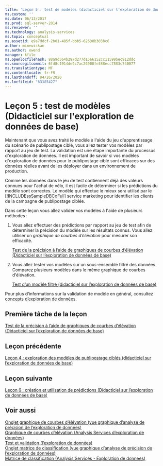 ```yaml
---
title: 'Leçon 5 : test de modèles (didacticiel sur l’exploration de données de base) | Microsoft Docs'
ms.custom: ''
ms.date: 06/13/2017
ms.prod: sql-server-2014
ms.reviewer: ''
ms.technology: analysis-services
ms.topic: conceptual
ms.assetid: e9a7ddcf-2b01-485f-bbb5-62638b303bc6
author: minewiskan
ms.author: owend
manager: kfile
ms.openlocfilehash: 88a9d564b297d277d1566152cc11599bec912ddc
ms.sourcegitcommit: 6fd8c1914de4c7ac24900fe388ecc7883c740077
ms.translationtype: MT
ms.contentlocale: fr-FR
ms.lasthandoff: 04/26/2020
ms.locfileid: "63185427"
---
```

# <a name="lesson-5-testing-models-basic-data-mining-tutorial"></a>Leçon 5 : test de modèles (Didacticiel sur l'exploration de données de base)
  Maintenant que vous avez traité le modèle à l'aide du jeu d'apprentissage du scénario de publipostage ciblé, vous allez tester vos modèles par rapport au jeu de test. La validation est une étape importante du processus d'exploration de données. Il est important de savoir si vos modèles d'exploration de données pour le publipostage ciblé sont efficaces sur des données réelles avant de les déployer dans un environnement de production.  
  
 Comme les données dans le jeu de test contiennent déjà des valeurs connues pour l'achat de vélo, il est facile de déterminer si les prédictions du modèle sont correctes. Le modèle qui effectue le mieux sera utilisé par le [!INCLUDE[ssSampleDBCoFull](../includes/sssampledbcofull-md.md)] service marketing pour identifier les clients de la campagne de publipostage ciblée.  
  
 Dans cette leçon vous allez valider vos modèles à l'aide de plusieurs méthodes :  
  
1.  Vous allez effectuer des prédictions par rapport au jeu de test afin de déterminer la précision du modèle sur les résultats connus. Vous allez utiliser un *graphique de courbes d’élévation* pour mesurer son efficacité.  
  
     [Test de la précision à l’aide de graphiques de courbes d’élévation &#40;Didacticiel sur l’exploration de données de base&#41;](../../2014/tutorials/testing-accuracy-with-lift-charts-basic-data-mining-tutorial.md)  
  
2.  Vous allez tester vos modèles sur un sous-ensemble filtré des données. Comparez plusieurs modèles dans le même graphique de courbes d'élévation.  
  
     [Test d’un modèle filtré &#40;didacticiel sur l’exploration de données de base&#41;](../../2014/tutorials/testing-a-filtered-model-basic-data-mining-tutorial.md)  
  
 Pour plus d’informations sur la validation de modèle en général, consultez [concepts d’exploration de données](../../2014/analysis-services/data-mining/data-mining-concepts.md).  
  
## <a name="first-task-in-lesson"></a>Première tâche de la leçon  
 [Test de la précision à l’aide de graphiques de courbes d’élévation &#40;Didacticiel sur l’exploration de données de base&#41;](../../2014/tutorials/testing-accuracy-with-lift-charts-basic-data-mining-tutorial.md)  
  
## <a name="previous-lesson"></a>Leçon précédente  
 [Leçon 4 : exploration des modèles de publipostage ciblés &#40;didacticiel sur l’exploration de données de base&#41;](../../2014/tutorials/lesson-4-exploring-the-targeted-mailing-models-basic-data-mining-tutorial.md)  
  
## <a name="next-lesson"></a>Leçon suivante  
 [Leçon 6 : création et utilisation de prédictions &#40;Didacticiel sur l’exploration de données de base&#41;](../../2014/tutorials/lesson-6-creating-and-working-with-predictions-basic-data-mining-tutorial.md)  
  
## <a name="see-also"></a>Voir aussi  
 [Onglet graphique de courbes d’élévation &#40;vue graphique d’analyse de précision de l’exploration de données&#41;](../../2014/analysis-services/lift-chart-tab-mining-accuracy-chart-view.md)   
 [Graphique de courbes d’élévation &#40;Analysis Services d’exploration de données&#41;](../../2014/analysis-services/data-mining/lift-chart-analysis-services-data-mining.md)   
 [Test et validation &#40;l’exploration de données&#41;](../../2014/analysis-services/data-mining/testing-and-validation-data-mining.md)   
 [Onglet matrice de classification &#40;vue graphique d’analyse de précision de l’exploration de données&#41;](../../2014/analysis-services/classification-matrix-tab-mining-accuracy-chart-view.md)   
 [Matrice de classification &#40;Analysis Services - Exploration de données&#41;](../../2014/analysis-services/data-mining/classification-matrix-analysis-services-data-mining.md)  
  
  
